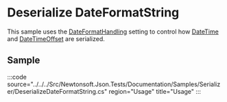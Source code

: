 ﻿# Deserialize DateFormatString

This sample uses the [DateFormatHandling](/api/newtonsoft/json/dateformathandling/) setting to control how [DateTime](https://docs.microsoft.com/en-us/dotnet/api/system.datetime) and [DateTimeOffset](https://docs.microsoft.com/en-us/dotnet/api/system.datetimeoffset) are serialized.

## Sample

:::code source="../../../Src/Newtonsoft.Json.Tests/Documentation/Samples/Serializer/DeserializeDateFormatString.cs" region="Usage" title="Usage" :::
